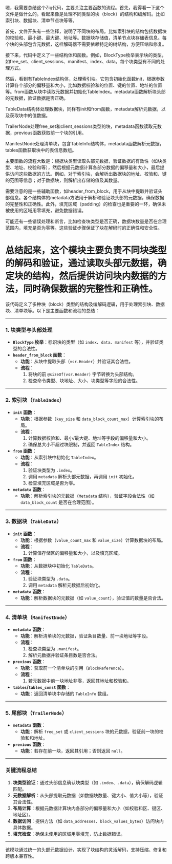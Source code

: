 嗯，我需要总结这个Zig代码，主要关注主要函数的流程。首先，我得看一下这个文件是做什么的。看起来像是处理不同类型的块（block）的结构和编解码。比如索引块、数据块、清单节点块等等。

首先，文件开头有一些注释，说明了不同块的布局。比如索引块的结构包括数据块的校验和、最小键、最大键、地址等。数据块存储值，清单节点块存储表信息。每个块的头部包含元数据，这样解码器不需要依赖特定的树结构，方便压缩和修复。

接下来，代码中定义了一些结构体和函数。例如，BlockType枚举表示块的类型，如free_set、client_sessions、manifest、index、data。每个块类型有不同的处理方式。

然后，看到有TableIndex结构体，处理索引块。它包含初始化函数init，根据参数计算各个部分的偏移量和大小，比如数据校验和的位置、键的位置、地址的位置等。from函数从块中读取元数据并初始化TableIndex。metadata函数解析块头部的元数据，验证数据是否正确。

TableData结构体处理数据块，同样有init和from函数，metadata解析元数据，以及获取块中的值数据。

TrailerNode处理free_set和client_sessions类型的块，metadata函数读取元数据，previous函数获取前一个块的引用。

ManifestNode处理清单块，包含TableInfo结构体，metadata函数解析元数据，tables函数获取块中的表信息数组。

主要函数的流程大致是：根据块类型读取头部元数据，验证数据的有效性（如块类型、地址、校验和等），然后根据元数据计算各部分数据的偏移量和大小，最后提供访问这些数据的方法。例如，对于索引块，会解析出数据块的地址、校验和、键的范围等信息；对于数据块，则解析出存储的值及其数量。

需要注意的是一些辅助函数，如header_from_block，用于从块中提取并验证头部信息。各个结构体的metadata方法用于解析和验证块头部的元数据，确保数据的完整性和正确性。此外，填充区域（padding）的检查也是重要的一环，确保未被使用的区域用零填充，避免数据错误。

可能还有一些错误处理和断言，比如检查块类型是否正确，数据块数量是否在合理范围内，填充是否为零等。这些验证步骤保证了块在解码时的正确性和安全性。

总结起来，这个模块主要负责不同块类型的解码和验证，通过读取头部元数据，确定块的结构，然后提供访问块内数据的方法，同时确保数据的完整性和正确性。
================================================
该代码定义了多种块（block）类型的结构及编解码逻辑，用于处理索引块、数据块、清单块等。以下是主要函数和流程的总结：

---

### **1. 块类型与头部处理**
- **`BlockType` 枚举**：标识块的类型（如 `index`、`data`、`manifest` 等），并验证类型的合法性。
- **`header_from_block` 函数**：
  - **功能**：从块中提取头部（`vsr.Header`）并验证其合法性。
  - **流程**：
    1. 将块的前 `@sizeOf(vsr.Header)` 字节转换为头部结构。
    2. 检查命令类型、块地址、大小、块类型等字段的合法性。

---

### **2. 索引块（`TableIndex`）**
- **`init` 函数**：
  - **功能**：根据参数（`key_size` 和 `data_block_count_max`）计算索引块的布局。
  - **流程**：
    1. 计算数据校验和、最小/最大键、地址等字段的偏移量和大小。
    2. 确保总大小不超过块限制，并返回 `TableIndex` 结构。
- **`from` 函数**：
  - **功能**：从索引块中初始化 `TableIndex`。
  - **流程**：
    1. 验证块类型为 `.index`。
    2. 调用 `metadata` 解析头部元数据，再调用 `init` 初始化。
    3. 检查填充区域是否为零。
- **`metadata` 函数**：
  - **功能**：解析索引块的元数据（`Metadata` 结构），验证字段合法性（如 `data_block_count` 是否在合理范围）。

---

### **3. 数据块（`TableData`）**
- **`init` 函数**：
  - **功能**：根据参数（`value_count_max` 和 `value_size`）计算数据块的布局。
  - **流程**：
    1. 计算值存储区的偏移量和大小，以及填充区域。
- **`from` 函数**：
  - **功能**：从数据块中初始化 `TableData`。
  - **流程**：
    1. 验证块类型为 `.data`。
    2. 调用 `metadata` 解析元数据后初始化。
- **`metadata` 函数**：
  - **功能**：解析数据块的元数据（如 `value_count`），验证值的数量是否合法。

---

### **4. 清单块（`ManifestNode`）**
- **`metadata` 函数**：
  - **功能**：解析清单块的元数据，验证条目数量、前一块地址等字段。
  - **流程**：
    1. 检查块类型为 `.manifest`。
    2. 解析元数据并验证条目数是否合法。
- **`previous` 函数**：
  - **功能**：获取前一个清单块的引用（`BlockReference`）。
  - **流程**：
    1. 若元数据中前一块地址非零，返回其地址和校验和。
- **`tables`/`tables_const` 函数**：
  - **功能**：返回清单块中存储的 `TableInfo` 数组。

---

### **5. 尾部块（`TrailerNode`）**
- **`metadata` 函数**：
  - **功能**：解析 `free_set` 或 `client_sessions` 块的元数据，验证前一块的校验和和地址。
- **`previous` 函数**：
  - **功能**：若存在前一块，返回其引用；否则返回 `null`。

---

### **关键流程总结**
1. **块类型验证**：通过头部信息确认块类型（如 `.index`、`.data`），确保解码逻辑匹配。
2. **元数据解析**：从头部提取元数据（如数据块数量、键大小、值大小等），验证其合法性。
3. **布局计算**：根据元数据计算块内各部分的偏移量和大小（如校验和区、键区、地址区）。
4. **数据访问**：提供方法（如 `data_addresses`、`block_values_bytes`）访问块内具体数据。
5. **填充检查**：确保未使用的区域用零填充，防止数据错误。

---

该模块通过统一的头部元数据设计，实现了块结构的灵活解码，支持压缩、修复和跨版本兼容性。
